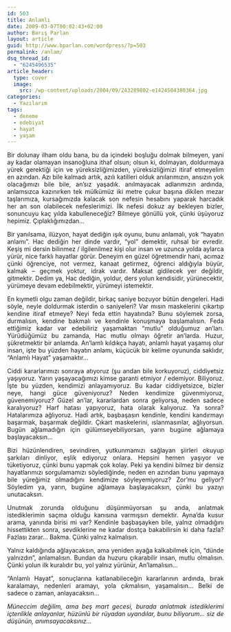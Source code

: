 ```yaml
---
id: 503
title: Anlamlı
date: 2009-03-07T00:02:43+02:00
author: Barış Parlan
layout: article
guid: http://www.bparlan.com/wordpress/?p=503
permalink: /anlam/
dsq_thread_id:
  - "6245496535"
article_header:
  type: cover
  image:
    src: /wp-content/uploads/2004/09/243289802-e1424504380364.jpg
categories:
  - Yazılarım
tags:
  - deneme
  - edebiyat
  - hayat
  - yaşam
---
```


<p style="text-align: justify;">
  Bir dolunay ilham oldu bana, bu da içindeki boşluğu dolmak bilmeyen, yani ay kadar olamayan insanoğluna ithaf olsun; olsun ki, dolmayan, doldurmaya yürek gerektiği için ve yüreksizliğimizden, yüreksizliğimizi itiraf etmeyelim en azından. Azı bile kalmadı artık, azılı katilleri olduk anılarımızın, ansızın yok olacağımızı bile bile, an&#8217;sız yaşadık. anılmayacak adlarımızın ardında, anlamsızca kazınırken tek mülkümüz iki metre çukur başına dikilen mezar taşlarımıza, kursağımızda kalacak son nefesin hesabını yaparak harcadık her an son olabilecek nefeslerimizi. İlk nefesi dokuz ay bekleyen bizler, sonuncuyu kaç yılda kabulleneceğiz? Bilmeye gönüllü yok, çünki üşüyoruz hepimiz. Çıplaklığımızdan&#8230;
</p>

<p style="text-align: justify;">
  Bir yanılsama, ilüzyon, hayat dediğin ışık oyunu, bunu anlamalı, yok &#8220;hayatın anlamı&#8221;. Hac dediğin her dinde vardır, &#8220;yol&#8221; demektir, ruhsal bir evredir. Keşiş mi dersin bilinmez / ilgilenilmez kişi olur insan ve uzunca yolda aylarca yürür, nice farklı hayatlar görür. Deneyim en güzel öğretmendir hani, acımaz çünki öğrenciye, not vermez, kanaat getirmez, öğrenci aldığıyla büyür, kalmak &#8211; geçmek yoktur, idrak vardır. Maksat gidilecek yer değildir, gitmektir. Dedim ya, Hac dediğin, yoldur, ders yolun kendisidir, yürünecektir, yürümeye devam edebilmektir, yürümeyi istemektir.
</p>

<p style="text-align: justify;">
  En kıymetli olgu zaman değildir, birkaç saniye bozuyor bütün dengeleri. Hadi söyle, neyle doldurmak isterdin o saniyeleri? Var mısın maskelerini çıkartıp kendine itiraf etmeye? Neyi feda ettin hayatında? Bunu söylemek zorsa, durmalısın, kendine bakmalı ve kendinle konuşmaya başlamalısın. Feda ettiğimiz kadar var edebiliriz yaşamaktan &#8220;mutlu&#8221; olduğumuz an&#8217;ları. Yürüdüğümüz bu zamanda, Hac mutlu olmayı öğretir an&#8217;larda. Huzur, şükretmektir bir anlamda. An&#8217;lamlı kıldıkça hayatı, anlamlı hayat yaşamış olur insan, işte bu yüzden hayatın anlamı, küçücük bir kelime oyununda saklıdır, &#8220;Anlamlı Hayat&#8221; yaşamaktır&#8230;
</p>

<p style="text-align: justify;">
  Ciddi kararlarımızı sonraya atıyoruz (şu andan bile korkuyoruz), ciddiyetsiz yaşıyoruz. Yarın yaşayacağımızı kimse garanti etmiyor / edemiyor. Biliyoruz. İşte bu yüzden, kendimizi anlayamıyoruz. Bu kadar ciddiyetsizce, bizler neye, hangi güce güveniyoruz? Neden kendimize güvenmiyoruz, güvenemiyoruz? Güzel an&#8217;lar, kararlardan sonra geliyorsa, neden sadece karalıyoruz? Harf hatası yapıyoruz, hata olarak kalıyoruz. Ya sonra? Hatalarımıza ağlıyoruz. Hadi artık, başbaşasın kendinle, kendini kandırmayı başarmak, başarmak değildir. Çıkart maskelerini, ıslanmasınlar, ağlıyorsun. Bugün ağlamadığın için gülümseyebiliyorsan, yarın bugüne ağlamaya başlayacaksın&#8230;
</p>

<p style="text-align: justify;">
  Bizi hüzünlendiren, sevindiren, yutkunmamızı sağlayan şiirleri okuyup şarkıları dinliyor, eşlik ediyoruz onlara. Hepsini hemen yaşıyor ve tüketiyoruz, çünki bunu yapmak çok kolay. Peki ya kendini bilmez bir densiz hayatlarımızı sorgulamamızı söylediğinde, neden en azından bunu yapmaya bile yüreğimiz olmadığını kendimize söyleyemiyoruz? Zor&#8217;mu geliyor? Söyledim ya, yarın, bugüne ağlamaya başlayacaksın, çünki bu yazıyı unutacaksın.
</p>

<p style="text-align: justify;">
  Unutmak zorunda olduğunu düşünmüyorsan şu anda, anlatmak istediklerimin saçma olduğu kanısına varmışsın demektir. Ayna&#8217;da kusur arama, yanında birisi mi var? Kendinle başbaşayken bile, yalnız olmadığını hissettikten sonra, sevdiklerine ne kadar dostça bakabilirsin ki daha fazla? Fazlası zarar&#8230; Bakma. Çünki yalnız kalmalısın.
</p>

<p style="text-align: justify;">
  Yalnız kaldığında ağlayacaksın, ama yeniden ayağa kalkabilmek için, &#8220;dünde yalnızdın&#8221;, anlamalısın. Bundan da huzuru çıkarabilir insan, mutlu olmalısın. Çünki yolun ilk kuralıdır bu, yol yalnız yürünür, An&#8217;lamalısın&#8230;
</p>

<p style="text-align: justify;">
  &#8220;Anlamlı Hayat&#8221;, sonuçlarına katlanabileceğin kararlarının ardında, bırak karalamayı, nedenleri aramayı, yola çıkmalısın, yaşamalısın&#8230; Belki de sadece o zaman, anlayacaksın&#8230;
</p>

<p style="text-align: justify;">
  <em>Müneccim değilim, ama beş mart gecesi, burada anlatmak istediklerimi içtenlikle anlayanlar, hüzünlü bir rüyadan uyandılar, bunu biliyorum&#8230; siz de düşünün, anımsayacaksınız&#8230;</em>
</p>
